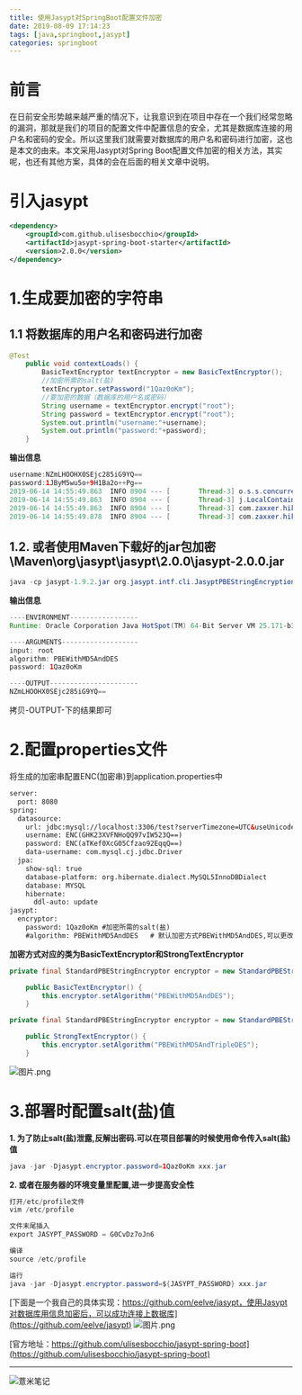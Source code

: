```yaml
---
title: 使用Jasypt对SpringBoot配置文件加密
date: 2019-08-09 17:14:23
tags: [java,springboot,jasypt]
categories: springboot
---
```

# **前言**
在日前安全形势越来越严重的情况下，让我意识到在项目中存在一个我们经常忽略的漏洞，那就是我们的项目的配置文件中配置信息的安全，尤其是数据库连接的用户名和密码的安全。所以这里我们就需要对数据库的用户名和密码进行加密，这也是本文的由来。本文采用Jasypt对Spring Boot配置文件加密的相关方法，其实呢，也还有其他方案，具体的会在后面的相关文章中说明。

# **引入jasypt**
```xml
<dependency>
    <groupId>com.github.ulisesbocchio</groupId>
    <artifactId>jasypt-spring-boot-starter</artifactId>
    <version>2.0.0</version>
</dependency>
```

# **1.生成要加密的字符串**
## 1.1 将数据库的用户名和密码进行加密
```java
@Test
    public void contextLoads() {
        BasicTextEncryptor textEncryptor = new BasicTextEncryptor();
        //加密所需的salt(盐)
        textEncryptor.setPassword("1Qaz0oKm");
        //要加密的数据（数据库的用户名或密码）
        String username = textEncryptor.encrypt("root");
        String password = textEncryptor.encrypt("root");
        System.out.println("username:"+username);
        System.out.println("password:"+password);
    }
```

**输出信息**
```java
username:NZmLHOOHX0SEjc285iG9YQ==
password:1JByM5wu5o+9H1Ba2o++Pg==
2019-06-14 14:55:49.863  INFO 8904 --- [       Thread-3] o.s.s.concurrent.ThreadPoolTaskExecutor  : Shutting down ExecutorService 'applicationTaskExecutor'
2019-06-14 14:55:49.863  INFO 8904 --- [       Thread-3] j.LocalContainerEntityManagerFactoryBean : Closing JPA EntityManagerFactory for persistence unit 'default'
2019-06-14 14:55:49.863  INFO 8904 --- [       Thread-3] com.zaxxer.hikari.HikariDataSource       : HikariPool-1 - Shutdown initiated...
2019-06-14 14:55:49.878  INFO 8904 --- [       Thread-3] com.zaxxer.hikari.HikariDataSource       : HikariPool-1 - Shutdown completed.
```
## 1.2. 或者使用Maven下载好的jar包加密\Maven\org\jasypt\jasypt\2.0.0\jasypt-2.0.0.jar
```java
java -cp jasypt-1.9.2.jar org.jasypt.intf.cli.JasyptPBEStringEncryptionCLI password=1Qaz0oKm algorithm=PBEWithMD5AndDES input=root
```
**输出信息**
```java
----ENVIRONMENT-----------------
Runtime: Oracle Corporation Java HotSpot(TM) 64-Bit Server VM 25.171-b11

----ARGUMENTS-------------------
input: root
algorithm: PBEWithMD5AndDES
password: 1Qaz0oKm 

----OUTPUT----------------------
NZmLHOOHX0SEjc285iG9YQ==
```
拷贝-OUTPUT-下的结果即可
# **2.配置properties文件**
将生成的加密串配置ENC(加密串)到application.properties中
```xml
server:
  port: 8080
spring:
  datasource:
    url: jdbc:mysql://localhost:3306/test?serverTimezone=UTC&useUnicode=true&characterEncoding=utf-8&useSSL=true
    username: ENC(GHK23XVFNHoQQ97vIW523Q==)
    password: ENC(aTKef0XcG05Cfzao92EqqQ==)
    data-username: com.mysql.cj.jdbc.Driver
  jpa:
    show-sql: true
    database-platform: org.hibernate.dialect.MySQL5InnoDBDialect
    database: MYSQL
    hibernate:
      ddl-auto: update
jasypt:
  encryptor:
    password: 1Qaz0oKm #加密所需的salt(盐)
    #algorithm: PBEWithMD5AndDES   # 默认加密方式PBEWithMD5AndDES,可以更改为PBEWithMD5AndTripleDES
```
**加密方式对应的类为BasicTextEncryptor和StrongTextEncryptor**
```java
private final StandardPBEStringEncryptor encryptor = new StandardPBEStringEncryptor();

    public BasicTextEncryptor() {
        this.encryptor.setAlgorithm("PBEWithMD5AndDES");
    }
```
```java
private final StandardPBEStringEncryptor encryptor = new StandardPBEStringEncryptor();

    public StrongTextEncryptor() {
        this.encryptor.setAlgorithm("PBEWithMD5AndTripleDES");
    }
```
![图片.png](https://eelve.com/upload/2019/6/springbootjasypydiagrams-3a7616cc841c4f7583fc7173e32aaab4.png)
# **3.部署时配置salt(盐)值**
**1. 为了防止salt(盐)泄露,反解出密码.可以在项目部署的时候使用命令传入salt(盐)值**
```java
java -jar -Djasypt.encryptor.password=1Qaz0oKm xxx.jar
```
**2. 或者在服务器的环境变量里配置,进一步提高安全性**
```java
打开/etc/profile文件
vim /etc/profile

文件末尾插入
export JASYPT_PASSWORD = G0CvDz7oJn6

编译 
source /etc/profile

运行 
java -jar -Djasypt.encryptor.password=${JASYPT_PASSWORD} xxx.jar
```

[下面是一个我自己的具体实现：https://github.com/eelve/jasypt，使用Jasypt对数据库用信息加密后，可以成功连接上数据库](https://github.com/eelve/jasypt)
![图片.png](https://eelve.com/upload/2019/6/springbootjasypyresult-5f2ef70fe5124f5595a48b341807f2c3.png)

[官方地址：https://github.com/ulisesbocchio/jasypt-spring-boot](https://github.com/ulisesbocchio/jasypt-spring-boot)



---
![薏米笔记](https://eelve.com/upload/2019/8/eblog-b269767ff45b4e01a1c380e38898c1c0.png)
